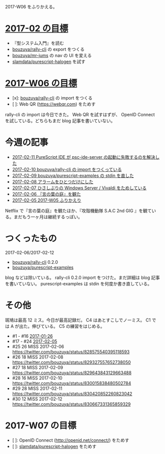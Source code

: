 2017-W06 をふりかえる。

# [2017-02 の目標][2016-12-31]

- 『型システム入門』を読む
- [bouzuya/rally-cli][] の export をつくる
- [bouzuya/mr-jums][] の nav の UI を変える
- [slamdata/purescript-halogen][] を試す

# [2017-W06 の目標][2017-02-05]

- [x]: [bouzuya/rally-cli][] の import をつくる
- [ ]: Web QR (https://webqr.com) をためす

rally-cli の import は今日できた。 Web QR を試すはずが、 OpenID Connect を試している。どちらもまだ blog 記事を書いていない。

# 今週の記事

- [2017-02-11 PureScript IDE が psc-ide-server の起動に失敗するのを解決した][2017-02-11]
- [2017-02-10 bouzuya/rally-cli の import をつくっている][2017-02-10]
- [2017-02-09 bouzuya/purescript-examples の stdin を直した][2017-02-09]
- [2017-02-08 アラームをひとつだけにした][2017-02-08]
- [2017-02-07 ひさしぶりの Windows Server / Vivaldi をためしている][2017-02-07]
- [2017-02-06 『言の葉の庭』を観た][2017-02-06]
- [2017-02-05 2017-W05 ふりかえり][2017-02-05]

Netflix で『言の葉の庭』を観たほか、『攻殻機動隊 S.A.C 2nd GIG 』を観ている。まだもう一ヶ月は継続するっぽい。

# つくったもの

2017-02-06/2017-02-12

- [bouzuya/rally-cli][] 0.2.0
- [bouzuya/purescript-examples][]

blog などは除いている。 rally-cli 0.2.0 import をつけた。まだ詳細は blog 記事を書いていない。 purescript-examples は stdin を何度か書き直している。

# その他

斑鳩は最高 12 ミス。今日が最高記録だ。 C4 はあとすこしでノーミス。 C1 では A が出た。伸びている。 C5 の練習をはじめる。

- #1 - #16 [2017-01-26][]
- #17 - #24 [2017-02-05][]
- #25 26 MISS 2017-02-06 https://twitter.com/bouzuya/status/828575540395118593
- #26 18 MISS 2017-02-08 https://twitter.com/bouzuya/status/829327557652738050
- #27 18 MISS 2017-02-09 https://twitter.com/bouzuya/status/829643843129663488
- #28 16 MISS 2017-02-10 https://twitter.com/bouzuya/status/830015838480502784
- #29 28 MISS 2017-02-11 https://twitter.com/bouzuya/status/830420852260823042
- #30 12 MISS 2017-02-12 https://twitter.com/bouzuya/status/830667331365859329

# 2017-W07 の目標

- [ ]: OpenID Connect (http://openid.net/connect/) をためす
- [ ]: [slamdata/purescript-halogen][] をためす

[2016-12-31]: http://blog.bouzuya.net/2016/12/31/
[2017-01-26]: http://blog.bouzuya.net/2017/01/26/
[2017-02-05]: http://blog.bouzuya.net/2017/02/05/
[2017-02-06]: http://blog.bouzuya.net/2017/02/06/
[2017-02-07]: http://blog.bouzuya.net/2017/02/07/
[2017-02-08]: http://blog.bouzuya.net/2017/02/08/
[2017-02-09]: http://blog.bouzuya.net/2017/02/09/
[2017-02-10]: http://blog.bouzuya.net/2017/02/10/
[2017-02-11]: http://blog.bouzuya.net/2017/02/11/
[bouzuya/mr-jums]: https://github.com/bouzuya/mr-jums
[bouzuya/purescript-examples]: https://github.com/bouzuya/purescript-examples
[bouzuya/rally-cli]: https://github.com/bouzuya/rally-cli
[slamdata/purescript-halogen]: https://github.com/slamdata/purescript-halogen
